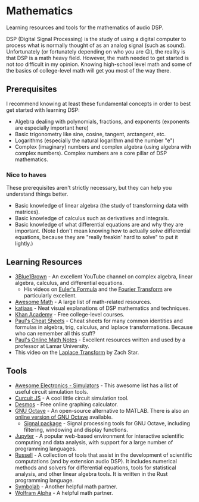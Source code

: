 # Mathematics

Learning resources and tools for the mathematics of audio DSP.

DSP (Digital Signal Processing) is the study of using a digital computer to process what is normally thought of as an analog signal (such as sound). Unfortunately (or fortunately depending on who you are 😉), the reality is that DSP is a math heavy field. However, the math needed to get started is not *too* difficult in my opinion. Knowing high-school level math and some of the basics of college-level math will get you most of the way there.

## Prerequisites

I recommend knowing at least these fundamental concepts in order to best get started with learning DSP:

- Algebra dealing with polynomials, fractions, and exponents (exponents are especially important here)
- Basic trigonometry like sine, cosine, tangent, arctangent, etc.
- Logarithms (especially the natural logarithm and the number "e")
- Complex (imaginary) numbers and complex algebra (using algebra with complex numbers). Complex numbers are a core pillar of DSP mathematics.

### Nice to haves

These prerequisites aren't strictly necessary, but they can help you understand things better.

- Basic knowledge of linear algebra (the study of transforming data with matrices).
- Basic knowledge of calculus such as derivatives and integrals.
- Basic knowledge of what differential equations are and why they are important. (Note I don't mean knowing how to actually *solve* differential equations, because they are "really freakin' hard to solve" to put it lightly.)

## Learning Resources

- [3Blue1Brown](https://www.youtube.com/channel/UCYO_jab_esuFRV4b17AJtAw) - An excellent YouTube channel on complex algebra, linear algebra, calculus, and differential equations.
  - His videos on [Euler's Formula](https://www.youtube.com/watch?v=mvmuCPvRoWQ) and the [Fourier Transform](https://www.youtube.com/watch?v=spUNpyF58BY) are particularly excellent.
- [Awesome Math](https://github.com/rossant/awesome-math) - A large list of math-related resources.
- [katjaas](http://www.katjaas.nl/home/home.html) - Neat visual explanations of DSP mathematics and techniques.
- [Khan Academy](https://www.khanacademy.org/math) - Free college-level courses.
- [Paul's Cheat Sheets](https://tutorial.math.lamar.edu/Extras/CheatSheets_Tables.aspx) - Cheat sheets for many common identities and formulas in algebra, trig, calculus, and laplace transformations. Because who can remember all this stuff?
- [Paul's Online Math Notes](https://tutorial.math.lamar.edu/) - Excellent resources written and used by a professor at Lamar University.
- This video on the [Laplace Transform](https://www.youtube.com/watch?v=n2y7n6jw5d0) by Zach Star.

## Tools

- [Awesome Electronics - Simulators](https://github.com/kitspace/awesome-electronics#analog-and-mixed-signal-circuit-simulators) - This awesome list has a list of useful circuit simulation tools.
- [Curcuit JS](https://www.falstad.com/circuit/circuitjs.html) - A cool little circuit simulation tool.
- [Desmos](https://www.desmos.com/calculator) - Free online graphing calculator.
- [GNU Octave](https://www.gnu.org/software/octave/index) - An open-source alternative to MATLAB. There is also an [online version of GNU Octave](https://octave-online.net/) available.
  - [Signal package](https://octave.sourceforge.io/signal/index.html) - Signal processing tools for GNU Octave, including filtering, windowing and display functions.
- [Jupyter](https://jupyter.org/) - A popular web-based environment for interactive scientific computing and data analysis, with support for a large number of programming languages.
- [Russell](https://github.com/cpmech/russell) - A collection of tools that assist in the development of scientific computations (and by extension audio DSP). It includes numerical methods and solvers for differential equations, tools for statistical analysis, and other linear algebra tools. It is written in the Rust programming language.
- [Symbolab](https://www.symbolab.com/) - Another helpful math partner.
- [Wolfram Alpha](https://www.wolframalpha.com/) - A helpful math partner.

